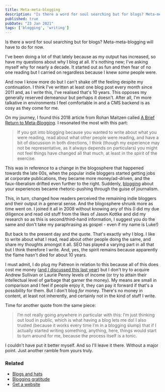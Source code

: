 ```yaml
---
title: Meta-meta-blogging
description: "Is there a word for soul searching but for blogs? Meta-meta-blogging will have to do for now."
published: true
pubDate: "23 Jan 2021"
tags: ['blogging', 'writing']
---
```


Is there a word for soul searching but for blogs? Meta-meta-blogging will have to do for now.

I've been doing a lot of that lately because as my output has increased, so have my questions about why I blog at all. It's nothing new; I've asking myself why for nearly a decade. It started out as fun and then fear of no one reading but I carried on regardless because I knew _some_ people were.

And now I know more do but I can't shake off the feeling despite my continuation. I think I've written at least one blog post every month since 2011 and, as I write this, I've realised that's 10 years. This opposes my generally reserved demeanour but perhaps it doesn't. After all, I'm more talkative in environments I feel comfortable in and a CMS backend is as cosy as they come for me.

On my journey, I found this 2018 article from Rohan Maitzen called [A Brief Return to Meta-Blogging](https://rohanmaitzen.com/2018/11/13/a-brief-return-to-meta-blogging/). I resonated the most with this part:

> If you got into blogging because you wanted to write about what you were reading, read about what other people were reading, and have a bit of discussion in both directions, I think (though my experience may not be representative, as it always depends on particulars) you might not feel things have changed all that much, at least in the spirit of the exercise.

This was in reference to a change in the blogosphere that happened towards the late 00s, when the popular indie bloggers started getting jobs at corporate publications, they became more money/ad-driven, and the faux-liberalism drifted even further to the right. Suddenly, [blogging](/jardim/blogging/) about your experiences became rhetoric-pushing through the guise of journalism.

This, in turn, changed how readers perceived the remaining indie bloggers and their output in a general sense. And the blogosphere shrunk more as time went on. I joined it all in 2008 without knowing any of this (I did my due diligence and read old stuff from the likes of Jason Kottke and did my research so as this is second/third-hand information, I suggest you do the same and don't take my paraphrasing as gospel - even if my name is Luke!)

But back to the present day and the quote. That's exactly why I blog. I like to write about what I read, read about other people doing the same, and share my thoughts amongst it all. SEO has played a varying part in all that but I think therefore I write. And, yes, the spirit remains because apparently the flame hasn't died for about 10 years.

I must admit, I do plug my Patreon in relation to this because all of this does cost me money ([and I discussed this last year](/posts/how-much-do-my-blogs-cost/)) but I don't try to acquire Andrew Sullivan or Laurie Penny levels of income (or try to attain their intellectual level of garbage that garner the money). My means are small in comparison and I feel if people enjoy it, they can pay it forward if that's a possibility for them. But I don't blog _for_ money. There's no money in content, at least not inherently, and certainly not in the kind of stuff I write.

Time for another quote from the same piece:

> I’m not really going anywhere in particular with this: I’m just thinking out loud in public, which is what having a blog lets me do! I also trusted (because it works every time I’m in a blogging slump) that if I actually started writing something, anything, here, things would start to turn around for me, because the process itself is a tonic.

I couldn't have put it better myself. And so I'll leave it there. Without a major point. Just another ramble from yours truly.

### Related

* [Blogs and hats](/posts/blogs-and-hats/)
* [Blogging gratitude](/posts/blogging-gratitude/)
* [Get a website](/posts/get-a-website/)